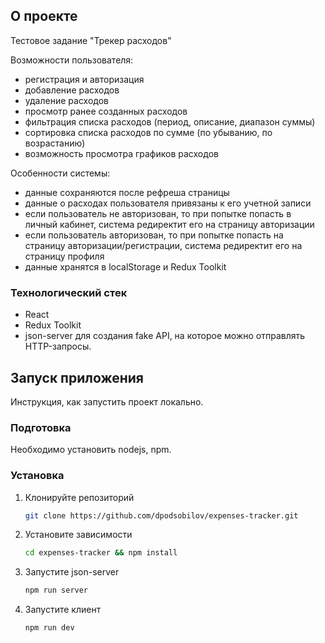 ## О проекте

Тестовое задание "Трекер расходов"

Возможности пользователя:

- регистрация и авторизация
- добавление расходов
- удаление расходов
- просмотр ранее созданных расходов
- фильтрация списка расходов (период, описание, диапазон суммы)
- сортировка списка расходов по сумме (по убыванию, по возрастанию)
- возможность просмотра графиков расходов

Особенности системы:

- данные сохраняются после рефреша страницы
- данные о расходах пользователя привязаны к его учетной записи
- если пользователь не авторизован, то при попытке попасть в личный кабинет, система редиректит его на страницу авторизации
- если пользователь авторизован, то при попытке попасть на страницу авторизации/регистрации, система редиректит его на страницу профиля
- данные хранятся в localStorage и Redux Toolkit

### Технологический стек

- React
- Redux Toolkit
- json-server для создания fake API, на которое можно отправлять HTTP-запросы.

## Запуск приложения

Инструкция, как запустить проект локально.

### Подготовка

Необходимо установить nodejs, npm.

### Установка

1. Клонируйте репозиторий
   ```sh
   git clone https://github.com/dpodsobilov/expenses-tracker.git
   ```
2. Установите зависимости
   ```sh
   cd expenses-tracker && npm install
   ```
3. Запустите json-server
   ```sh
   npm run server
   ```
4. Запустите клиент
   ```sh
   npm run dev
   ```
